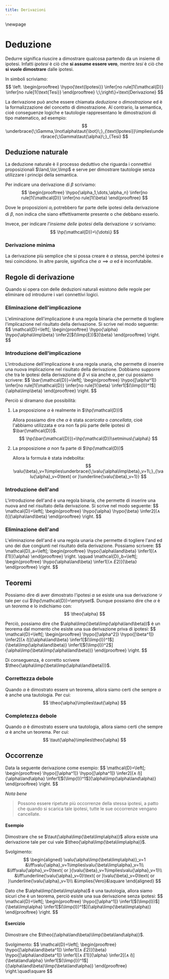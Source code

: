 ```yaml
---
title: Derivazioni
---
```


\newpage

# Deduzione

Dedurre significa riuscire a dimostrare qualcosa partendo da un insieme di ipotesi. Infatti *ipotesi* è ciò che **si assume essere vero**, mentre *tesi* è ciò che **si vuole dimostrare** dalle ipotesi.

In simboli scriviamo:
$$
\left.
    \begin{prooftree}
        \hypo{\text{Ipotesi}}
        \infer[no rule]1{\mathcal{D}}
        \infer[no rule]1{\text{Tesi}}
    \end{prooftree}
\;\;\right\}=\text{Derivazione}
$$

La derivazione può anche essere chiamata *deduzione* o *dimostrazione* ed è la formalizzazione del concetto di dimostrazione. Al contrario, la semantica, cioè conseguenze logiche e tautologie rappresentano le dimostrazioni di tipo matematico, ad esempio:
$$
\underbrace{\;\Gamma,\lnot\alpha\taut{\bot}\;}_{\text{Ipotesi}}\implies\underbrace{\;\Gamma\taut{\alpha}\;}_{Tesi}
$$

## Deduzione naturale

La deduzione naturale è il processo deduttivo che riguarda i connettivi proposizionali $\land,\lor,\limp$ e serve per dimostrare tautologie senza utilizzare i principi della semantica.

Per indicare una derivazione di $\beta$ scriviamo:
$$
\begin{prooftree}
    \hypo{\alpha_1,\dots,\alpha_n}
    \infer[no rule]1{\mathcal{D}}
    \infer[no rule]1{\beta}
\end{prooftree}
$$

Dove le proposizioni $\alpha_i$ potrebbero far parte delle ipotesi della derivazione di $\beta$, non indica che siano effettivamente presente o che debbano esserlo.

Invece, per indicare *l'insieme delle ipotesi* della derivazione $\mathcal{D}$ scriviamo:
$$
\hp(\mathcal{D})=\{\dots\}
$$

### Derivazione minima

La derivazione più semplice che si possa creare è $\alpha$ stessa, perché ipotesi e tesi coincidono. In altre parole, significa che $\alpha\implies\alpha$ ed è inconfutabile.

## Regole di derivazione

Quando si opera con delle deduzioni naturali esistono delle regole per eliminare od introdurre i vari connettivi logici.

### Eliminazione dell'implicazione

L'eliminazione dell'implicazione è una regola binaria che permette di togliere l'implicazione nel risultato della derivazione. Si scrive nel modo seguente:
$$
\mathcal{D}=\left[\;
    \begin{prooftree}
        \hypo{\alpha}
        \hypo{\alpha\limp\beta}
        \infer2[$(\limp{E})$]{\beta}
    \end{prooftree}
\right.
$$

### Introduzione dell'implicazione

L'introduzione dell'implicazione è una regola unaria, che permette di inserire una nuova implicazione nel risultato della derivazione. Dobbiamo supporre che tra le ipotesi della derivazione di $\beta$ vi sia anche $\alpha$, per cui possiamo scrivere:
$$
\bar{\mathcal{D}}=\left[\;
    \begin{prooftree}
        \hypo{[\alpha^1]}
        \infer[no rule]1{\mathcal{D}}
        \infer[no rule]1{\beta}
        \infer1[$(\limp{I})^1$]{\alpha\limp\beta}
    \end{prooftree}
\right.
$$

Perciò si diramano due possibilità:

1. La proposizione $\alpha$ è realmente in $\hp(\mathcal{D})$

    Allora possiamo dire che $\alpha$ è stata *scaricata* o *cancellata*, cioè l'abbiamo utilizzata e ora non fa più parte delle ipotesi di $\bar{\mathcal{D}}$.
    $$
    \hp(\bar{\mathcal{D}})=\hp(\mathcal{D})\setminus\{\alpha\}
    $$

2. La proposizione $\alpha$ non fa parte di $\hp(\mathcal{D})$

    Allora la formula è stata indebolita:
    $$
    \valu{\beta}_v=1\implies\underbrace{\;\valu{\alpha\limp\beta}_v=1\;}_{\valu{\alpha}_v=0\text{ or }\underline{\valu{\beta}_v=1}}
    $$

### Introduzione dell'and

L'introduzione dell'and è una regola binaria, che permette di inserire una nuova and nel risultato della derivazione. Si scrive nel modo seguente:
$$
\mathcal{D}=\left[\;
    \begin{prooftree}
        \hypo{\alpha}
        \hypo{\beta}
        \infer2[$(\land{\;I})$]{\alpha\land\beta}
    \end{prooftree}
\right.
$$

### Eliminazione dell'and

L'eliminazione dell'and è una regola unaria che permette di togliere l'and ed uno dei due congiunti nel risultato della derivazione. Possiamo scrivere:
$$
\mathcal{D}_a=\left[\;
    \begin{prooftree}
        \hypo{\alpha\land\beta}
        \infer1[$(\land{\;E1})$]{\alpha}
    \end{prooftree}
\right.
\qquad
\mathcal{D}_b=\left[\;
    \begin{prooftree}
        \hypo{\alpha\land\beta}
        \infer1[$(\land{\;E2})$]{\beta}
    \end{prooftree}
\right.
$$

## Teoremi

Possiamo dire di aver dimostrato l'ipotesi $\alpha$ se esiste una sua derivazione $\mathcal{D}$ tale per cui $\hp(\mathcal{D})=\emptyset$. Dunque possiamo dire che $\alpha$ è un *teorema* e lo indichiamo con:
$$
\theo{\alpha}
$$

Perciò, possiamo dire che $\alpha\limp(\beta\limp(\alpha\land\beta))$ è un teorema dal momento che esiste una sua derivazione priva di ipotesi:
$$
\mathcal{D}=\left[\;
    \begin{prooftree}
        \hypo{[\alpha^2]}
        \hypo{[\beta^1]}
        \infer2[$(\land{\;I})$]{\alpha\land\beta}
        \infer1[$(\limp{I})^1$]{\beta\limp(\alpha\land\beta)}
        \infer1[$(\limp{I})^2$]{\alpha\limp(\beta\limp(\alpha\land\beta))}
    \end{prooftree}
\right.
$$

Di conseguenza, è corretto scrivere $\theo{\alpha\limp(\beta\limp(\alpha\land\beta))}$.

### Correttezza debole

Quando $\alpha$ è dimostrato essere un teorema, allora siamo certi che sempre $\alpha$ è anche una tautologia. Per cui:
$$
\theo{\alpha}\implies\taut{\alpha}
$$

### Completezza debole

Quando $\alpha$ è dimostrato essere una tautologia, allora siamo certi che sempre $\alpha$ è anche un teorema. Per cui:
$$
\taut{\alpha}\implies\theo{\alpha}
$$

## Occorrenze

Data la seguente derivazione come esempio:
$$
\mathcal{D}=\left[\;
    \begin{prooftree}
        \hypo{[\alpha^1]}
        \hypo{[\alpha^1]}
        \infer2[$(\land{\;I})$]{\alpha\land\alpha}
        \infer1[$(\limp{I})^1$]{\alpha\limp(\alpha\land\alpha)}
    \end{prooftree}
\right.
$$

*Nota bene*

> Possono essere ripetute più occorrenze della stessa ipotesi, a patto che quando si scarica tale ipotesi, tutte le sue occorrenze vengano cancellate.

#### Esempio

Dimostrare che se $\taut{\alpha\limp(\beta\limp\alpha)}$ allora esiste una derivazione tale per cui vale $\theo{\alpha\limp(\beta\limp\alpha)}$.

Svolgimento:
$$
\begin{aligned}
    \valu{\alpha\limp(\beta\limp\alpha)}_v=1
    &\iff\valu{\alpha}_v=1\implies\valu{\beta\limp\alpha}_v=1\\
    &\iff\valu{\alpha}_v=0\text{ or }(\valu{\beta}_v=1\implies\valu{\alpha}_v=1)\\
    &\iff\underline{\valu{\alpha}_v=0}\text{ or }\valu{\beta}_v=0\text{ or }\underline{\valu{\alpha}_v=1}\\
    &\implies{Vero}&\square
\end{aligned}
$$

Dato che $\alpha\limp(\beta\limp\alpha)$ è una tautologia, allora siamo sicuri che è un teorema, perciò esiste una sua derivazione senza ipotesi:
$$
\mathcal{D}=\left[\;
    \begin{prooftree}
        \hypo{[\alpha^1]}
        \infer1[$(\limp{I})$]{\beta\limp\alpha}
        \infer1[$(\limp{I})^1$]{\alpha\limp(\beta\limp\alpha)}
    \end{prooftree}
\right.
$$

#### Esercizio

Dimostrare che $\theo{(\alpha\land\beta)\limp(\beta\land\alpha)}$.

Svolgimento:
$$
\mathcal{D}=\left[\;
    \begin{prooftree}
        \hypo{[\alpha\land\beta^1]}
        \infer1[$(\land{\;E2})$]{\beta}
        \hypo{[\alpha\land\beta^1]}
        \infer1[$(\land{\;E1})$]{\alpha}
        \infer2[$(\land{\;I})$]{\beta\land\alpha}
        \infer1[$(\limp{I})^1$]{(\alpha\land\beta)\limp(\beta\land\alpha)}
    \end{prooftree}
\right.\quad\square
$$